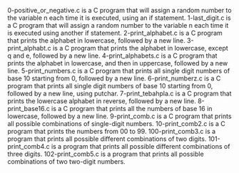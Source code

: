 0-positive_or_negative.c is a C program that will assign a random number to the variable n each time it is executed, using an if statement.
1-last_digit.c is a C program that will assign a random number to the variable n each time it is executed using another if statement.
2-print_alphabet.c is a C program that prints the alphabet in lowercase, followed by a new line.
3-print_alphabt.c is a C program that prints the alphabet in lowercase, except q and e, followed by a new line.
4-print_alphabets.c is a C program that prints the alphabet in lowercase, and then in uppercase, followed by a new line.
5-print_numbers.c is a C program that prints all single digit numbers of base 10 starting from 0, followed by a new line.
6-print_numberz.c is a C program that prints all single digit numbers of base 10 starting from 0, followed by a new line, using putchar.
7-print_tebahpla.c is a C program that prints the lowercase alphabet in reverse, followed by a new line.
8-print_base16.c is a C program that prints all the numbers of base 16 in lowercase, followed by a new line.
9-print_comb.c is a C program that prints all possible combinations of single-digit numbers.
10-print_comb2.c is a C program that prints the numbers from 00 to 99.
100-print_comb3.c is a program that prints all possible different combinations of two digits.
101-print_comb4.c is a program that prints all possible different combinations of three digits.
102-print_comb5.c is a program that prints all possible combinations of two two-digit numbers.
